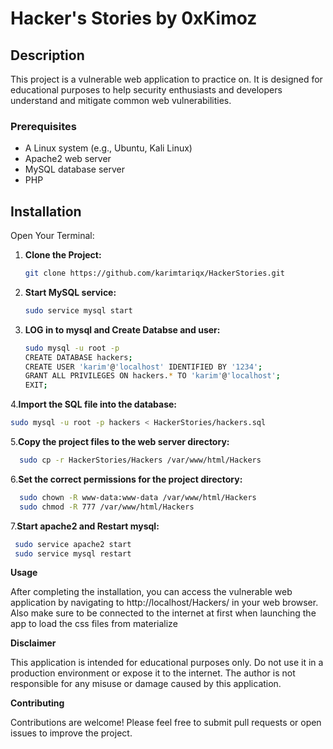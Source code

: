 # Hacker's Stories by 0xKimoz

## Description

This project is a vulnerable web application to practice on. It is designed for educational purposes to help security enthusiasts and developers understand and mitigate common web vulnerabilities.

### Prerequisites

- A Linux system (e.g., Ubuntu, Kali Linux)
- Apache2 web server
- MySQL database server
- PHP

## Installation

Open Your Terminal:

1. **Clone the Project:**
   ```bash
   git clone https://github.com/karimtariqx/HackerStories.git

2. **Start MySQL service:**
   ```bash
   sudo service mysql start
3. **LOG in to mysql and Create Databse and user:**
   ```bash
   sudo mysql -u root -p
   CREATE DATABASE hackers;
   CREATE USER 'karim'@'localhost' IDENTIFIED BY '1234';
   GRANT ALL PRIVILEGES ON hackers.* TO 'karim'@'localhost';
   EXIT;
   
4.**Import the SQL file into the database:**
  ```bash
  sudo mysql -u root -p hackers < HackerStories/hackers.sql

```
5.**Copy the project files to the web server directory:**
```bash
  sudo cp -r HackerStories/Hackers /var/www/html/Hackers
```
6.**Set the correct permissions for the project directory:**
 ```bash
   sudo chown -R www-data:www-data /var/www/html/Hackers
   sudo chmod -R 777 /var/www/html/Hackers
```
7.**Start apache2 and Restart mysql:**
```bash
 sudo service apache2 start
 sudo service mysql restart
```
**Usage**

After completing the installation, you can access the vulnerable web application by navigating to http://localhost/Hackers/ in your web browser.
Also make sure to be connected to the internet at first when launching the app to load the css files from materialize


**Disclaimer**

This application is intended for educational purposes only. Do not use it in a production environment or expose it to the internet. The author is not responsible for any misuse or damage caused by this application.

**Contributing**

Contributions are welcome! Please feel free to submit pull requests or open issues to improve the project.
